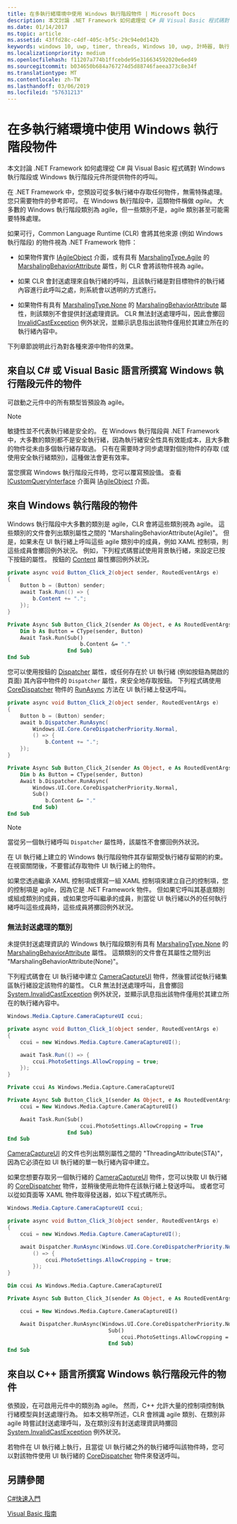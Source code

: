 ```yaml
---
title: 在多執行緒環境中使用 Windows 執行階段物件 | Microsoft Docs
description: 本文討論 .NET Framework 如何處理從 C# 與 Visual Basic 程式碼對 Windows 執行階段或 Windows 執行階段元件所提供物件的呼叫。
ms.date: 01/14/2017
ms.topic: article
ms.assetid: 43ffd28c-c4df-405c-bf5c-29c94e0d142b
keywords: windows 10, uwp, timer, threads, Windows 10, uwp, 計時器, 執行緒
ms.localizationpriority: medium
ms.openlocfilehash: f11207a774b1ffcebde95e316634592020e6ed49
ms.sourcegitcommit: b034650b684a767274d5d88746faeea373c8e34f
ms.translationtype: MT
ms.contentlocale: zh-TW
ms.lasthandoff: 03/06/2019
ms.locfileid: "57631213"
---
```

# <a name="using-windows-runtime-objects-in-a-multithreaded-environment"></a>在多執行緒環境中使用 Windows 執行階段物件
本文討論 .NET Framework 如何處理從 C# 與 Visual Basic 程式碼對 Windows 執行階段或 Windows 執行階段元件所提供物件的呼叫。

在 .NET Framework 中，您預設可從多執行緒中存取任何物件，無需特殊處理。 您只需要物件的參考即可。 在 Windows 執行階段中，這類物件稱做 *agile*。 大多數的 Windows 執行階段類別為 agile，但一些類別不是，agile 類別甚至可能需要特殊處理。

如果可行，Common Language Runtime (CLR) 會將其他來源 (例如 Windows 執行階段) 的物件視為 .NET Framework 物件：

- 如果物件實作 [IAgileObject](https://msdn.microsoft.com/library/Hh802476.aspx) 介面，或有具有 [MarshalingType.Agile](https://go.microsoft.com/fwlink/p/?LinkId=256023) 的 [MarshalingBehaviorAttribute](https://go.microsoft.com/fwlink/p/?LinkId=256022) 屬性，則 CLR 會將該物件視為 agile。

- 如果 CLR 會封送處理來自執行緒的呼叫，且該執行緒是對目標物件的執行緒內容進行此呼叫之處，則系統會以透明的方式進行。

- 如果物件有具有 [MarshalingType.None](https://go.microsoft.com/fwlink/p/?LinkId=256023) 的 [MarshalingBehaviorAttribute](https://go.microsoft.com/fwlink/p/?LinkId=256022) 屬性，則該類別不會提供封送處理資訊。 CLR 無法封送處理呼叫，因此會擲回 [InvalidCastException](/dotnet/api/system.invalidcastexception) 例外狀況，並顯示訊息指出該物件僅用於其建立所在的執行緒內容中。

下列章節說明此行為對各種來源中物件的效果。

## <a name="objects-from-a-windows-runtime-component-that-is-written-in-c-or-visual-basic"></a>來自以 C# 或 Visual Basic 語言所撰寫 Windows 執行階段元件的物件
可啟動之元件中的所有類型皆預設為 agile。

> [!NOTE]
>  敏捷性並不代表執行緒是安全的。 在 Windows 執行階段與 .NET Framework 中，大多數的類別都不是安全執行緒，因為執行緒安全性具有效能成本，且大多數的物件從未由多個執行緒存取過。 只有在需要時才同步處理對個別物件的存取 (或使用安全執行緒類別)，這種做法會更有效率。

當您撰寫 Windows 執行階段元件時，您可以覆寫預設值。 查看 [ICustomQueryInterface](/dotnet/api/system.runtime.interopservices.icustomqueryinterface) 介面與 [IAgileObject](https://msdn.microsoft.com/library/Hh802476.aspx) 介面。

## <a name="objects-from-the-windows-runtime"></a>來自 Windows 執行階段的物件
Windows 執行階段中大多數的類別是 agile，CLR 會將這些類別視為 agile。 這些類別的文件會列出類別屬性之間的 "MarshalingBehaviorAttribute(Agile)"。 但是，如果未在 UI 執行緒上呼叫這些 agile 類別中的成員，例如 XAML 控制項，則這些成員會擲回例外狀況。 例如，下列程式碼嘗試使用背景執行緒，來設定已按下按鈕的屬性。 按鈕的 [Content](https://go.microsoft.com/fwlink/p/?LinkId=256025) 屬性擲回例外狀況。

```csharp
private async void Button_Click_2(object sender, RoutedEventArgs e)
{
    Button b = (Button) sender;
    await Task.Run(() => {
        b.Content += ".";
    });
}
```

```vb
Private Async Sub Button_Click_2(sender As Object, e As RoutedEventArgs)
    Dim b As Button = CType(sender, Button)
    Await Task.Run(Sub()
                       b.Content &= "."
                   End Sub)
End Sub
```

您可以使用按鈕的 [Dispatcher](https://go.microsoft.com/fwlink/p/?LinkId=256026) 屬性，或任何存在於 UI 執行緒 (例如按鈕為開啟的頁面) 其內容中物件的 `Dispatcher` 屬性，來安全地存取按鈕。 下列程式碼使用 [CoreDispatcher](https://go.microsoft.com/fwlink/p/?LinkId=256029) 物件的 [RunAsync](https://go.microsoft.com/fwlink/p/?LinkId=256030) 方法在 UI 執行緒上發送呼叫。

```csharp
private async void Button_Click_2(object sender, RoutedEventArgs e)
{
    Button b = (Button) sender;
    await b.Dispatcher.RunAsync(
        Windows.UI.Core.CoreDispatcherPriority.Normal,
        () => {
            b.Content += ".";
    });
}

```

```vb
Private Async Sub Button_Click_2(sender As Object, e As RoutedEventArgs)
    Dim b As Button = CType(sender, Button)
    Await b.Dispatcher.RunAsync(
        Windows.UI.Core.CoreDispatcherPriority.Normal,
        Sub()
            b.Content &= "."
        End Sub)
End Sub
```

> [!NOTE]
>  當從另一個執行緒呼叫 `Dispatcher` 屬性時，該屬性不會擲回例外狀況。

在 UI 執行緒上建立的 Windows 執行階段物件其存留期受執行緒存留期的約束。 在視窗關閉後，不要嘗試存取物件 UI 執行緒上的物件。

如果您透過繼承 XAML 控制項或撰寫一組 XAML 控制項來建立自己的控制項，您的控制項是 agile，因為它是 .NET Framework 物件。 但如果它呼叫其基底類別或組成類別的成員，或如果您呼叫繼承的成員，則當從 UI 執行緒以外的任何執行緒呼叫這些成員時，這些成員將擲回例外狀況。

### <a name="classes-that-cant-be-marshaled"></a>無法封送處理的類別
未提供封送處理資訊的 Windows 執行階段類別有具有 [MarshalingType.None](https://go.microsoft.com/fwlink/p/?LinkId=256023) 的 [MarshalingBehaviorAttribute](https://go.microsoft.com/fwlink/p/?LinkId=256022) 屬性。 這類類別的文件會在其屬性之間列出 "MarshalingBehaviorAttribute(None)"。

下列程式碼會在 UI 執行緒中建立 [CameraCaptureUI](https://go.microsoft.com/fwlink/p/?LinkId=256027) 物件，然後嘗試從執行緒集區執行緒設定該物件的屬性。 CLR 無法封送處理呼叫，且會擲回 [System.InvalidCastException](/dotnet/api/system.invalidcastexception) 例外狀況，並顯示訊息指出該物件僅用於其建立所在的執行緒內容中。

```csharp
Windows.Media.Capture.CameraCaptureUI ccui;

private async void Button_Click_1(object sender, RoutedEventArgs e)
{
    ccui = new Windows.Media.Capture.CameraCaptureUI();

    await Task.Run(() => {
        ccui.PhotoSettings.AllowCropping = true;
    });
}

```

```vb
Private ccui As Windows.Media.Capture.CameraCaptureUI

Private Async Sub Button_Click_1(sender As Object, e As RoutedEventArgs)
    ccui = New Windows.Media.Capture.CameraCaptureUI()

    Await Task.Run(Sub()
                       ccui.PhotoSettings.AllowCropping = True
                   End Sub)
End Sub
```

[CameraCaptureUI](https://go.microsoft.com/fwlink/p/?LinkId=256027) 的文件也列出類別屬性之間的 "ThreadingAttribute(STA)"，因為它必須在如 UI 執行緒的單一執行緒內容中建立。

如果您想要存取另一個執行緒的 [CameraCaptureUI](https://go.microsoft.com/fwlink/p/?LinkId=256027) 物件，您可以快取 UI 執行緒的 [CoreDispatcher](https://go.microsoft.com/fwlink/p/?LinkId=256029) 物件，並稍後使用此物件在該執行緒上發送呼叫。 或者您可以從如頁面等 XAML 物件取得發送器，如以下程式碼所示。

```csharp
Windows.Media.Capture.CameraCaptureUI ccui;

private async void Button_Click_3(object sender, RoutedEventArgs e)
{
    ccui = new Windows.Media.Capture.CameraCaptureUI();

    await Dispatcher.RunAsync(Windows.UI.Core.CoreDispatcherPriority.Normal,
        () => {
            ccui.PhotoSettings.AllowCropping = true;
        });
}

```

```vb
Dim ccui As Windows.Media.Capture.CameraCaptureUI

Private Async Sub Button_Click_3(sender As Object, e As RoutedEventArgs)

    ccui = New Windows.Media.Capture.CameraCaptureUI()

    Await Dispatcher.RunAsync(Windows.UI.Core.CoreDispatcherPriority.Normal,
                                Sub()
                                    ccui.PhotoSettings.AllowCropping = True
                                End Sub)
End Sub
```

## <a name="objects-from-a-windows-runtime-component-that-is-written-in-c"></a>來自以 C++ 語言所撰寫 Windows 執行階段元件的物件
依預設，在可啟用元件中的類別為 agile。 然而，C++ 允許大量的控制項控制執行緒模型與封送處理行為。 如本文稍早所述，CLR 會辨識 agile 類別、在類別非 agile 時嘗試封送處理呼叫，及在類別沒有封送處理資訊時擲回 [System.InvalidCastException](/dotnet/api/system.invalidcastexception) 例外狀況。

若物件在 UI 執行緒上執行，且當從 UI 執行緒之外的執行緒呼叫該物件時，您可以對該物件使用 UI 執行緒的 [CoreDispatcher](https://go.microsoft.com/fwlink/p/?LinkId=256029) 物件來發送呼叫。

## <a name="see-also"></a>另請參閱
[C#快速入門](/dotnet/csharp/)

[Visual Basic 指南](/dotnet/visual-basic/)

